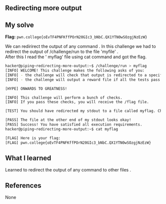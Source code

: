 ## Redirecting more output


## My solve
**Flag:** `pwn.college{oEvTF4PNFKffPOrN20GIc3_bNbC.QX1YTN0wSOzgjNzEzW}`

We can redirirect the output of any command . In this challenge we had to redirect the output of /challenge/run to the file 'myfile' .<br>
After this I read the ' myflag' file using cat command and got the flag.

```bash
hacker@piping~redirecting-more-output:~$ /challenge/run > myflag
[INFO] WELCOME! This challenge makes the following asks of you:
[INFO] - the challenge will check that output is redirected to a specific file path : myflag
[INFO] - the challenge will output a reward file if all the tests pass : /flag

[HYPE] ONWARDS TO GREATNESS!

[INFO] This challenge will perform a bunch of checks.
[INFO] If you pass these checks, you will receive the /flag file.

[TEST] You should have redirected my stdout to a file called myflag. Checking...

[PASS] The file at the other end of my stdout looks okay!
[PASS] Success! You have satisfied all execution requirements.
hacker@piping~redirecting-more-output:~$ cat myflag

[FLAG] Here is your flag:
[FLAG] pwn.college{oEvTF4PNFKffPOrN20GIc3_bNbC.QX1YTN0wSOzgjNzEzW}
```

## What I learned
Learned to redirect the output of any command to other files . 

## References
None
